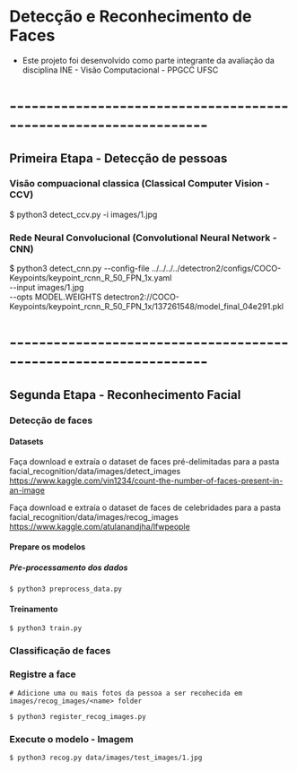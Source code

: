 # Detecção e Reconhecimento de Faces

- Este projeto foi desenvolvido como parte integrante da avaliação 
da disciplina INE - Visão Computacional - PPGCC UFSC

# -----------------------------------------------------------------

## Primeira Etapa - Detecção de pessoas

### Visão compuacional classica (Classical Computer Vision - CCV)

  $ python3 detect_ccv.py -i images/1.jpg

### Rede Neural Convolucional (Convolutional Neural Network - CNN)

  $ python3 detect_cnn.py --config-file ../../../../detectron2/configs/COCO-Keypoints/keypoint_rcnn_R_50_FPN_1x.yaml \
    --input images/1.jpg \
    --opts MODEL.WEIGHTS detectron2://COCO-Keypoints/keypoint_rcnn_R_50_FPN_1x/137261548/model_final_04e291.pkl

# -----------------------------------------------------------------

## Segunda Etapa - Reconhecimento Facial

### Detecção de faces

#### Datasets
Faça download e extraía o dataset de faces pré-delimitadas para
a pasta facial_recognition/data/images/detect_images
https://www.kaggle.com/vin1234/count-the-number-of-faces-present-in-an-image

Faça download e extraía o dataset de faces de celebridades para 
a pasta facial_recognition/data/images/recog_images
https://www.kaggle.com/atulanandjha/lfwpeople

#### Prepare os modelos

##### Pŕe-processamento dos dados

    $ python3 preprocess_data.py

#### Treinamento
    
    $ python3 train.py


### Classificação de faces

### Registre a face

    # Adicione uma ou mais fotos da pessoa a ser recohecida em images/recog_images/<name> folder

    $ python3 register_recog_images.py

### Execute o modelo - Imagem

    $ python3 recog.py data/images/test_images/1.jpg

